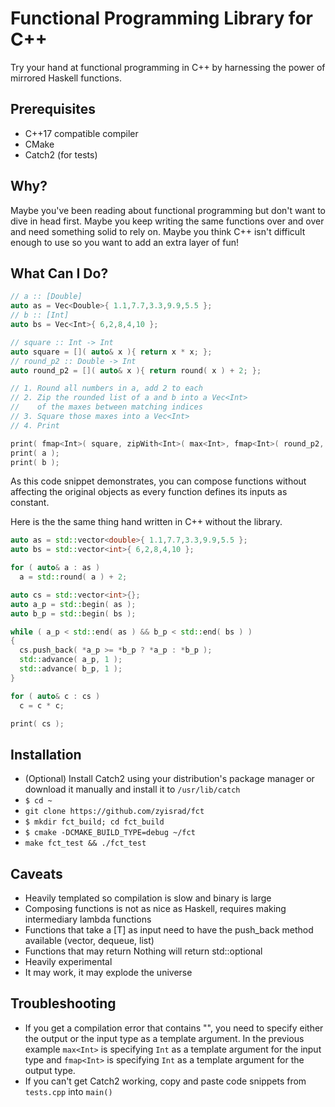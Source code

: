 # Functional Programming Library for C++

Try your hand at functional programming in C++ by harnessing the power of mirrored Haskell functions.

## Prerequisites

* C++17 compatible compiler
* CMake
* Catch2 (for tests)

## Why?

Maybe you've been reading about functional programming but don't want to dive in head first. Maybe you keep writing the same functions over and over and need something solid to rely on. Maybe you think C++ isn't difficult enough to use so you want to add an extra layer of fun!

## What Can I Do?

```C++
// a :: [Double]
auto as = Vec<Double>{ 1.1,7.7,3.3,9.9,5.5 };
// b :: [Int]
auto bs = Vec<Int>{ 6,2,8,4,10 };

// square :: Int -> Int
auto square = []( auto& x ){ return x * x; };
// round_p2 :: Double -> Int
auto round_p2 = []( auto& x ){ return round( x ) + 2; };

// 1. Round all numbers in a, add 2 to each
// 2. Zip the rounded list of a and b into a Vec<Int>
//    of the maxes between matching indices
// 3. Square those maxes into a Vec<Int>
// 4. Print

print( fmap<Int>( square, zipWith<Int>( max<Int>, fmap<Int>( round_p2, as ), bs ) ) );
print( a );
print( b );
```

As this code snippet demonstrates, you can compose functions without affecting the original objects as every function defines its inputs as constant.

Here is the the same thing hand written in C++ without the <algorithm> library.

```C++
auto as = std::vector<double>{ 1.1,7.7,3.3,9.9,5.5 };
auto bs = std::vector<int>{ 6,2,8,4,10 };

for ( auto& a : as )
  a = std::round( a ) + 2;

auto cs = std::vector<int>{};
auto a_p = std::begin( as );
auto b_p = std::begin( bs );

while ( a_p < std::end( as ) && b_p < std::end( bs ) )
{
  cs.push_back( *a_p >= *b_p ? *a_p : *b_p );
  std::advance( a_p, 1 );
  std::advance( b_p, 1 );
}

for ( auto& c : cs )
  c = c * c;

print( cs );
```

## Installation

* (Optional) Install Catch2 using your distribution's package manager or download it manually and install it to ```/usr/lib/catch```
* ```$ cd ~```
* ```git clone https://github.com/zyisrad/fct```
* ```$ mkdir fct_build; cd fct_build```
* ```$ cmake -DCMAKE_BUILD_TYPE=debug ~/fct```
* ```make fct_test && ./fct_test```

## Caveats

* Heavily templated so compilation is slow and binary is large
* Composing functions is not as nice as Haskell, requires making intermediary lambda functions
* Functions that take a [T] as input need to have the push_back method available (vector, dequeue, list)
* Functions that may return Nothing will return std::optional<T>
* Heavily experimental
* It may work, it may explode the universe

## Troubleshooting
* If you get a compilation error that contains "<unresolved overloaded function type>", you need to specify either the output or the input type as a template argument. In the previous example ```max<Int>``` is specifying ```Int``` as a template argument for the input type and ```fmap<Int>``` is specifying ```Int``` as a template argument for the output type.
* If you can't get Catch2 working, copy and paste code snippets from ```tests.cpp``` into ```main()```
